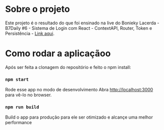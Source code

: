 # Sobre o projeto

Este projeto é o resultado do que foi ensinado na live do Bonieky Lacerda - B7Daily #6 - Sistema de Login com React - ContextAPI, Router, Token e Persistência - [Link aqui](https://www.youtube.com/watch?v=iD94avNeoXM).

# Como rodar a aplicaçãoo

Após ser feita a clonagem do repositório e feito o npm install: 

### `npm start`

Rode esse app no modo de desenvolvimento
Abra [http://localhost:3000](http://localhost:3000) para vê-lo no browser.

### `npm run build`

Build o app para produção para ele ser otimizado e alcançe uma melhor performance